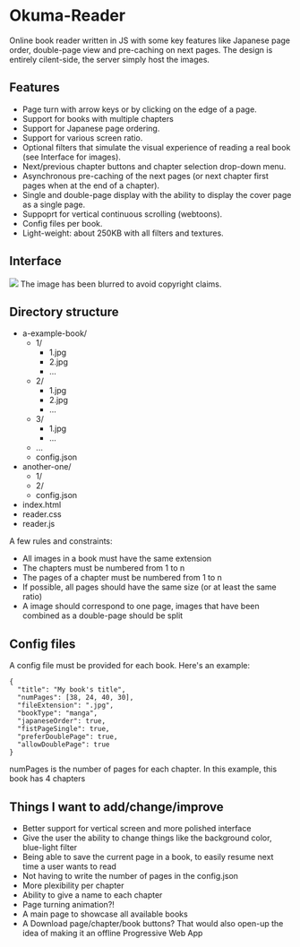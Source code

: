 # Okuma-Reader
Online book reader written in JS with some key features like Japanese page order, double-page view and pre-caching on next pages.
The design is entirely cilent-side, the server simply host the images.

## Features

- Page turn with arrow keys or by clicking on the edge of a page.
- Support for books with multiple chapters
- Support for Japanese page ordering.
- Support for various screen ratio.
- Optional filters that simulate the visual experience of reading a real book (see Interface for images).
- Next/previous chapter buttons and chapter selection drop-down menu.
- Asynchronous pre-caching of the next pages (or next chapter first pages when at the end of a chapter).
- Single and double-page display with the ability to display the cover page as a single page.
- Suppoprt for vertical continuous scrolling (webtoons).
- Config files per book.
- Light-weight: about 250KB with all filters and textures.

## Interface
![](https://r-entries.com/etuliens/img/Reader/1.jpg)
The image has been blurred to avoid copyright claims.

## Directory structure
- a-example-book/
	- 1/
		- 1.jpg
		- 2.jpg
		- ...
	- 2/
		- 1.jpg
		- 2.jpg
		- ...
	- 3/
		- 1.jpg
		- ...
	- ...
	- config.json
- another-one/
	- 1/
	- 2/
	- config.json
- index.html
- reader.css
- reader.js

A few rules and constraints:
- All images in a book must have the same extension
- The chapters must be numbered from 1 to n
- The pages of a chapter must be numbered from 1 to n
- If possible, all pages should have the same size (or at least the same ratio)
- A image should correspond to one page, images that have been combined as a double-page should be split

## Config files
A config file must be provided for each book. Here's an example:

```
{
  "title": "My book's title",
  "numPages": [38, 24, 40, 30],
  "fileExtension": ".jpg",
  "bookType": "manga",
  "japaneseOrder": true,
  "fistPageSingle": true,
  "preferDoublePage": true,
  "allowDoublePage": true
}

```

numPages is the number of pages for each chapter. In this example, this book has 4 chapters

## Things I want to add/change/improve
- Better support for vertical screen and more polished interface
- Give the user the ability to change things like the background color, blue-light filter
- Being able to save the current page in a book, to easily resume next time a user wants to read
- Not having to write the number of pages in the config.json
- More plexibility per chapter
- Ability to give a name to each chapter
- Page turning animation?!
- A main page to showcase all available books
- A Download page/chapter/book buttons? That would also open-up the idea of making it an offline Progressive Web App
